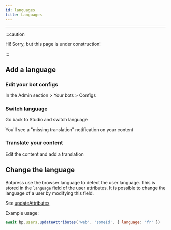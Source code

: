 ```yaml
---
id: languages
title: Languages
---
```


---------------

:::caution

Hi! Sorry, but this page is under construction!

:::

## Add a language

### Edit your bot configs

In the Admin section > Your bots > Configs

### Switch language

Go back to Studio and switch language


You'll see a "missing translation" notification on your content


### Translate your content

Edit the content and add a translation

## Change the language

Botpress use the browser language to detect the user language. This is stored in the `language` field of the user attributes. It is possible to change the language of a user by modifying this field.

See [updateAttributes](https://botpress.com/reference/modules/_botpress_sdk_.users.html#updateattributes)

Example usage:

```js
await bp.users.updateAttributes('web', 'someId', { language: 'fr' })
```
